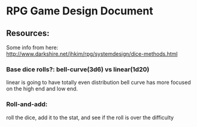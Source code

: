 # RPG Game Design Document

## Resources:
Some info from here: http://www.darkshire.net/jhkim/rpg/systemdesign/dice-methods.html


### Base dice rolls?: bell-curve(3d6) vs linear(1d20)
linear is going to have totally even distribution
bell curve has more focused on the high end and low end.

### Roll-and-add:
roll the dice, add it to the stat, and see if the roll is over the difficulty
